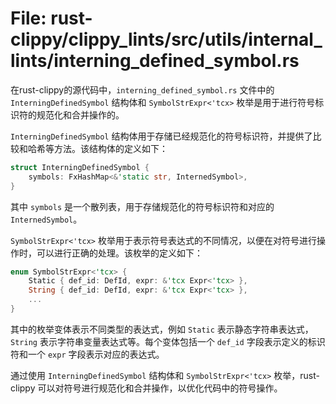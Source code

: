 # File: rust-clippy/clippy_lints/src/utils/internal_lints/interning_defined_symbol.rs

在rust-clippy的源代码中，`interning_defined_symbol.rs` 文件中的 `InterningDefinedSymbol` 结构体和 `SymbolStrExpr<'tcx>` 枚举是用于进行符号标识符的规范化和合并操作的。

`InterningDefinedSymbol` 结构体用于存储已经规范化的符号标识符，并提供了比较和哈希等方法。该结构体的定义如下：

```rust
struct InterningDefinedSymbol {
    symbols: FxHashMap<&'static str, InternedSymbol>,
}
```

其中 `symbols` 是一个散列表，用于存储规范化的符号标识符和对应的 `InternedSymbol`。

`SymbolStrExpr<'tcx>` 枚举用于表示符号表达式的不同情况，以便在对符号进行操作时，可以进行正确的处理。该枚举的定义如下：

```rust
enum SymbolStrExpr<'tcx> {
    Static { def_id: DefId, expr: &'tcx Expr<'tcx> },
    String { def_id: DefId, expr: &'tcx Expr<'tcx> },
    ...
}
```

其中的枚举变体表示不同类型的表达式，例如 `Static` 表示静态字符串表达式，`String` 表示字符串变量表达式等。每个变体包括一个 `def_id` 字段表示定义的标识符和一个 `expr` 字段表示对应的表达式。

通过使用 `InterningDefinedSymbol` 结构体和 `SymbolStrExpr<'tcx>` 枚举，rust-clippy 可以对符号进行规范化和合并操作，以优化代码中的符号操作。

